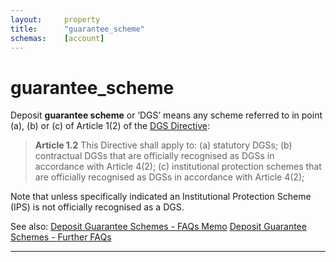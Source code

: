 ```yaml
---
layout:     property
title:      "guarantee_scheme"
schemas:    [account]
---
```


# guarantee_scheme
Deposit **guarantee scheme** or ‘DGS’ means any scheme referred to in point (a), (b) or (c) of Article 1(2) of the [DGS Directive][dgs]:

> **Article 1.2**
> This Directive shall apply to:
> (a) statutory DGSs;
> (b) contractual DGSs that are officially recognised as DGSs in accordance with Article 4(2);
> (c) institutional protection schemes that are officially recognised as DGSs in accordance with Article 4(2);

Note that unless specifically indicated an Institutional Protection Scheme (IPS) is not officially recognised as a DGS.

See also:
[Deposit Guarantee Schemes - FAQs Memo][2]
[Deposit Guarantee Schemes - Further FAQs][3]

---
[dgs]: http://eur-lex.europa.eu/legal-content/EN/TXT/?uri=CELEX%3A32014L0049
[2]: http://europa.eu/rapid/press-release_MEMO-15-6153_en.htm
[3]: http://europa.eu/rapid/press-release_MEMO-15-6165_en.htm
